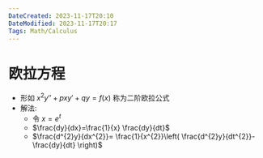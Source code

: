 ```yaml
---
DateCreated: 2023-11-17T20:10
DateModified: 2023-11-17T20:17
Tags: Math/Calculus
---
```

# 欧拉方程

- 形如 $x^{2}y'' + pxy' + qy = f(x)$ 称为二阶欧拉公式
- 解法:
	- 令 $x=e^{t}$
	- $\frac{dy}{dx}=\frac{1}{x} \frac{dy}{dt}$
	- $\frac{d^{2}y}{dx^{2}}= \frac{1}{x^{2}}\left( \frac{d^{2}y}{dt^{2}}- \frac{dy}{dt} \right)$

